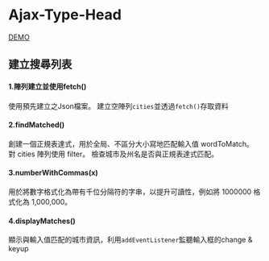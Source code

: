 ﻿# Ajax-Type-Head
[DEMO](https://chihtsunglu.github.io/Ajax-Type-Head/ajax-type-ahead.html)


## 建立搜尋列表
#### 1.陣列建立並使用fetch()
使用預先建立之Json檔案。
建立空陣列`cities`並透過`fetch()`存取資料

#### 2.findMatched()
創建一個正規表達式，用於全局、不區分大小寫地匹配輸入值 wordToMatch。
對 cities 陣列使用 filter。
檢查城市及州名是否與正規表達式匹配。

#### 3.numberWithCommas(x)
用於將數字格式化為帶有千位分隔符的字串，以提升可讀性，例如將 1000000 格式化為 1,000,000。

#### 4.displayMatches()
顯示與輸入值匹配的城市資訊，利用`addEventListener`監聽輸入框的change & keyup
